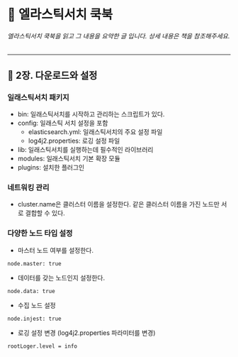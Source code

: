 # :book: 엘라스틱서치 쿡북

###### 엘라스틱서치 쿡북을 읽고 그 내용을 요약한 글 입니다. 상세 내용은 책을 참조해주세요.

---------------------------------------------------------------------------

## :pushpin: 2장. 다운로드와 설정

### 일래스틱서치 패키지

- bin: 일래스틱서치를 시작하고 관리하는 스크립트가 있다.
- config: 일래스틱 서치 설정을 포함
    - elasticsearch.yml: 일래스틱서치의 주요 설정 파일
    - log4j2.properties: 로깅 설정 파일
- lib: 일래스틱서치를 실행하는데 필수적인 라이브러리
- modules: 일래스틱서치 기본 확장 모듈
- plugins: 설치한 플러그인 


### 네트워킹 관리 
- cluster.name은 클러스터 이름을 설정한다. 같은 클러스터 이름을 가진 노드만 서로 결합할 수 있다.

### 다양한 노드 타입 설정
- 마스터 노드 여부를 설정한다.

```
node.master: true
```

- 데이터를 갖는 노드인지 설정한다.
```
node.data: true
```

- 수집 노드 설정 
```
node.injest: true
```

- 로깅 설정 변경 (log4j2.properties 파라미터를 변경)
````
rootLoger.level = info
````